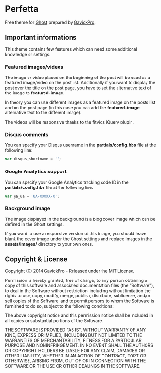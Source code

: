 # Perfetta

Free theme for [Ghost](http://github.com/tryghost/ghost/) prepared by [GavickPro](http://www.gavick.com/).

## Important informations

This theme contains few features which can need some additional knowledge or settings.

### Featured images/videos

The image or video placed on the beginning of the post will be used as a featured image/video on the post list. Additionally if you want to display the post over the title on the post page, you have to set the alternative text of the image to **featured-image**.

In theory you can use different images as a featured image on the posts list and on the post page (in this case you can add the **featured-image** alternative text to the different image).

The videos will be responsive thanks to the fitvids jQuery plugin.

### Disqus comments

You can specify your Disqus username in the **partials/config.hbs** file at the following line:

```js
var disqus_shortname = '';
```

### Google Analytics support

You can specify your Google Analytics tracking code ID in the **partials/config.hbs** file at the following line:

```js
var ga_ua = 'UA-XXXXX-X';
```

### Background image

The image displayed in the background is a blog cover image which can be defined in the Ghost settings. 

If you want to use a responsive version of this image, you should leave blank the cover image under the Ghost settings and replace images in the **assets/images/** directory to your own ones.

## Copyright & License

Copyright (C) 2014 GavickPro - Released under the MIT License.

Permission is hereby granted, free of charge, to any person obtaining a copy of this software and associated documentation files (the "Software"), to deal in the Software without restriction, including without limitation the rights to use, copy, modify, merge, publish, distribute, sublicense, and/or sell copies of the Software, and to permit persons to whom the Software is furnished to do so, subject to the following conditions:

The above copyright notice and this permission notice shall be included in all copies or substantial portions of the Software.

THE SOFTWARE IS PROVIDED "AS IS", WITHOUT WARRANTY OF ANY KIND, EXPRESS OR IMPLIED, INCLUDING BUT NOT LIMITED TO THE WARRANTIES OF MERCHANTABILITY, FITNESS FOR A PARTICULAR PURPOSE AND
NONINFRINGEMENT. IN NO EVENT SHALL THE AUTHORS OR COPYRIGHT HOLDERS BE LIABLE FOR ANY CLAIM, DAMAGES OR OTHER LIABILITY, WHETHER IN AN ACTION OF CONTRACT, TORT OR OTHERWISE, ARISING FROM, OUT OF OR IN CONNECTION WITH THE SOFTWARE OR THE USE OR OTHER DEALINGS IN THE SOFTWARE.
